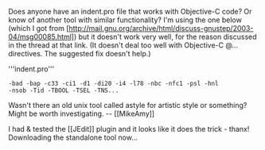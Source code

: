 Does anyone have an indent.pro file that works with Objective-C code? Or know of another tool with similar functionality? I'm using the one below (which I got from [http://mail.gnu.org/archive/html/discuss-gnustep/2003-04/msg00085.html]) but it doesn't work very well, for the reason discussed in the thread at that link. (It doesn't deal too well with Objective-C @... directives. The suggested fix doesn't help.)

'''indent.pro'''

<code>-bad -bap -c33 -ci1 -d1 -di20 -i4 -l78 -nbc -nfc1 -psl -hnl -nsob -Tid -TBOOL -TSEL -TNS...</code>

Wasn't there an old unix tool called astyle for artistic style or something? Might be worth investigating. -- [[MikeAmy]] 

I had & tested the [[JEdit]] plugin and it looks like it does the trick - thanx! Downloading the standalone tool now...